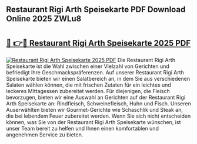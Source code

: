 ## Restaurant Rigi Arth Speisekarte PDF Download Online 2025 ZWLu8

# <h2><a href="http://gcds4v.nevu.top/?p=Restaurant+Rigi+Arth+Speisekarte">🔗 👉🔴 Restaurant Rigi Arth Speisekarte 2025 PDF</a></h2>

[![Restaurant Rigi Arth Speisekarte 2025 PDF](https://i.imgur.com/dBaPXMq.png)](http://gcds4v.nevu.top/?p=Restaurant+Rigi+Arth+Speisekarte)
Die Restaurant Rigi Arth Speisekarte ist die Wahl zwischen einer Vielzahl von Gerichten und befriedigt Ihre Geschmackspräferenzen. Auf unserer Restaurant Rigi Arth Speisekarte bieten wir einen Salatbereich an, in dem Sie aus verschiedenen Salaten wählen können, die mit frischen Zutaten für ein leichtes und leckeres Mittagessen zubereitet werden. Für diejenigen, die Fleisch bevorzugen, bieten wir eine Auswahl an Gerichten auf der Restaurant Rigi Arth Speisekarte an: Rindfleisch, Schweinefleisch, Huhn und Fisch. Unseren Auserwählten bieten wir Gourmet-Gerichte wie Schaschlik und Steak an, die bei lebendem Feuer zubereitet werden. Wenn Sie sich nicht entscheiden können, was Sie von der Restaurant Rigi Arth Speisekarte wünschen, ist unser Team bereit zu helfen und Ihnen einen komfortablen und angenehmen Service zu bieten.
